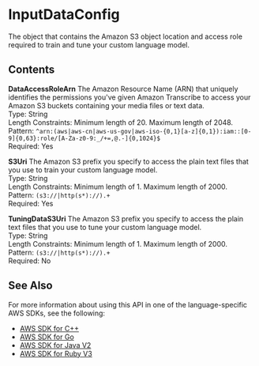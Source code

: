 # InputDataConfig<a name="API_InputDataConfig"></a>

The object that contains the Amazon S3 object location and access role required to train and tune your custom language model\.

## Contents<a name="API_InputDataConfig_Contents"></a>

 **DataAccessRoleArn**   <a name="transcribe-Type-InputDataConfig-DataAccessRoleArn"></a>
The Amazon Resource Name \(ARN\) that uniquely identifies the permissions you've given Amazon Transcribe to access your Amazon S3 buckets containing your media files or text data\.  
Type: String  
Length Constraints: Minimum length of 20\. Maximum length of 2048\.  
Pattern: `^arn:(aws|aws-cn|aws-us-gov|aws-iso-{0,1}[a-z]{0,1}):iam::[0-9]{0,63}:role/[A-Za-z0-9:_/+=,@.-]{0,1024}$`   
Required: Yes

 **S3Uri**   <a name="transcribe-Type-InputDataConfig-S3Uri"></a>
The Amazon S3 prefix you specify to access the plain text files that you use to train your custom language model\.  
Type: String  
Length Constraints: Minimum length of 1\. Maximum length of 2000\.  
Pattern: `(s3://|http(s*)://).+`   
Required: Yes

 **TuningDataS3Uri**   <a name="transcribe-Type-InputDataConfig-TuningDataS3Uri"></a>
The Amazon S3 prefix you specify to access the plain text files that you use to tune your custom language model\.  
Type: String  
Length Constraints: Minimum length of 1\. Maximum length of 2000\.  
Pattern: `(s3://|http(s*)://).+`   
Required: No

## See Also<a name="API_InputDataConfig_SeeAlso"></a>

For more information about using this API in one of the language\-specific AWS SDKs, see the following:
+  [AWS SDK for C\+\+](https://docs.aws.amazon.com/goto/SdkForCpp/transcribe-2017-10-26/InputDataConfig) 
+  [AWS SDK for Go](https://docs.aws.amazon.com/goto/SdkForGoV1/transcribe-2017-10-26/InputDataConfig) 
+  [AWS SDK for Java V2](https://docs.aws.amazon.com/goto/SdkForJavaV2/transcribe-2017-10-26/InputDataConfig) 
+  [AWS SDK for Ruby V3](https://docs.aws.amazon.com/goto/SdkForRubyV3/transcribe-2017-10-26/InputDataConfig) 